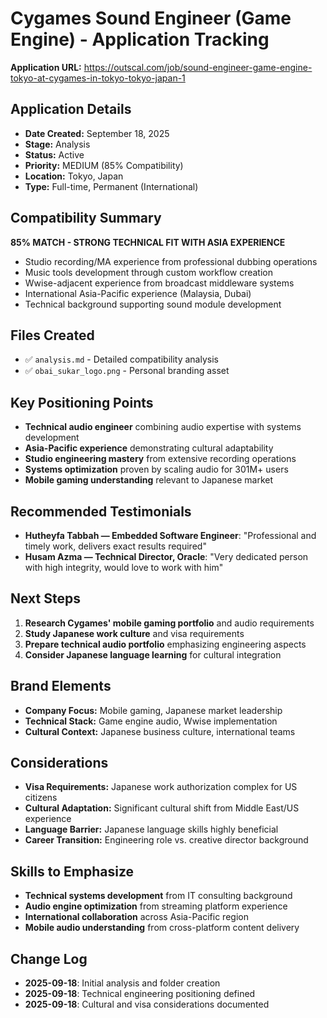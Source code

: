 # Cygames Sound Engineer (Game Engine) - Application Tracking

**Application URL:** https://outscal.com/job/sound-engineer-game-engine-tokyo-at-cygames-in-tokyo-tokyo-japan-1

## Application Details
- **Date Created:** September 18, 2025
- **Stage:** Analysis
- **Status:** Active
- **Priority:** MEDIUM (85% Compatibility)
- **Location:** Tokyo, Japan
- **Type:** Full-time, Permanent (International)

## Compatibility Summary
**85% MATCH - STRONG TECHNICAL FIT WITH ASIA EXPERIENCE**
- Studio recording/MA experience from professional dubbing operations
- Music tools development through custom workflow creation
- Wwise-adjacent experience from broadcast middleware systems
- International Asia-Pacific experience (Malaysia, Dubai)
- Technical background supporting sound module development

## Files Created
- ✅ `analysis.md` - Detailed compatibility analysis
- ✅ `obai_sukar_logo.png` - Personal branding asset

## Key Positioning Points
- **Technical audio engineer** combining audio expertise with systems development
- **Asia-Pacific experience** demonstrating cultural adaptability
- **Studio engineering mastery** from extensive recording operations
- **Systems optimization** proven by scaling audio for 301M+ users
- **Mobile gaming understanding** relevant to Japanese market

## Recommended Testimonials
- **Hutheyfa Tabbah — Embedded Software Engineer**: "Professional and timely work, delivers exact results required"
- **Husam Azma — Technical Director, Oracle**: "Very dedicated person with high integrity, would love to work with him"

## Next Steps
1. **Research Cygames' mobile gaming portfolio** and audio requirements
2. **Study Japanese work culture** and visa requirements
3. **Prepare technical audio portfolio** emphasizing engineering aspects
4. **Consider Japanese language learning** for cultural integration

## Brand Elements
- **Company Focus:** Mobile gaming, Japanese market leadership
- **Technical Stack:** Game engine audio, Wwise implementation
- **Cultural Context:** Japanese business culture, international teams

## Considerations
- **Visa Requirements:** Japanese work authorization complex for US citizens
- **Cultural Adaptation:** Significant cultural shift from Middle East/US experience
- **Language Barrier:** Japanese language skills highly beneficial
- **Career Transition:** Engineering role vs. creative director background

## Skills to Emphasize
- **Technical systems development** from IT consulting background
- **Audio engine optimization** from streaming platform experience
- **International collaboration** across Asia-Pacific region
- **Mobile audio understanding** from cross-platform content delivery

## Change Log
- **2025-09-18**: Initial analysis and folder creation
- **2025-09-18**: Technical engineering positioning defined
- **2025-09-18**: Cultural and visa considerations documented